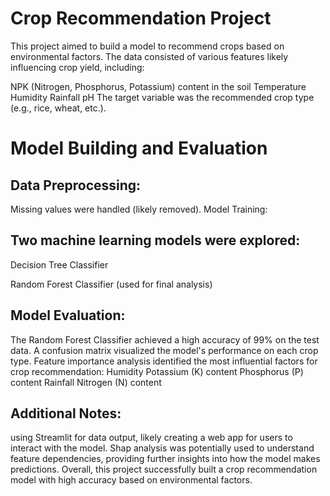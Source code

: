 # Crop Recommendation Project 
This project aimed to build a model to recommend crops based on environmental factors. The data consisted of various features likely influencing crop yield,  including:

NPK (Nitrogen, Phosphorus, Potassium) content in the soil
Temperature
Humidity
Rainfall
pH
The target variable was the recommended crop type (e.g., rice, wheat, etc.).

# Model Building and Evaluation

## Data Preprocessing:

Missing values were handled (likely removed).
Model Training:

## Two machine learning models were explored:
Decision Tree Classifier

Random Forest Classifier (used for final analysis)

## Model Evaluation:

The Random Forest Classifier achieved a high accuracy of 99% on the test data.
A confusion matrix visualized the model's performance on each crop type.
Feature importance analysis identified the most influential factors for crop recommendation:
Humidity
Potassium (K) content
Phosphorus (P) content
Rainfall
Nitrogen (N) content

## Additional Notes:

using Streamlit for data output, likely creating a web app for users to interact with the model.
Shap analysis was potentially used to understand feature dependencies, providing further insights into how the model makes predictions.
Overall, this project successfully built a crop recommendation model with high accuracy based on environmental factors.
